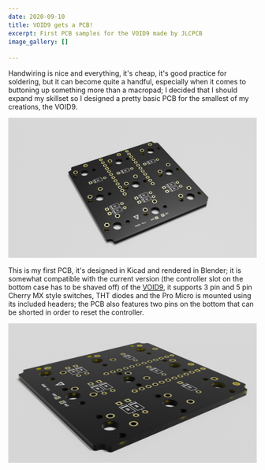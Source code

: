 ```yaml
---
date: 2020-09-10
title: VOID9 gets a PCB!
excerpt: First PCB samples for the VOID9 made by JLCPCB
image_gallery: []

---
```


Handwiring is nice and everything, it's cheap, it's good practice for soldering, but it can become quite a handful, especially when it comes to buttoning up something more than a macropad; I decided that I should expand my skillset so I designed a pretty basic PCB for the smallest of my creations, the VOID9.

![](/uploads/void9/pcb/void9_pcb_2.jpg)

This is my first PCB, it's designed in Kicad and rendered in Blender; it is somewhat compatible with the current version (the controller slot on the bottom case has to be shaved off) of the [VOID9](https://www.thingiverse.com/thing:4222157), it supports 3 pin and 5 pin Cherry MX style switches, THT diodes and the Pro Micro is mounted using its included headers; the PCB also features two pins on the bottom that can be shorted in order to reset the controller.

![](/uploads/void9/pcb/void9_pcb_1.jpg)

